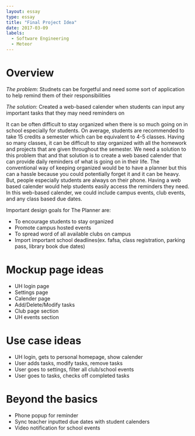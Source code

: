```yaml
---
layout: essay
type: essay
title: "Final Project Idea"
date: 2017-03-09
labels:
  - Software Engineering
  - Meteor
---
```


# Overview

*The problem*: Studnets can be forgetful and need some sort of application to help remind them of their responsibilities

*The solution*: Created a web-based calender when students can input any important tasks that they may need reminders on

It can be often difficult to stay organized when there is so much going on in school especially for students. On average, students are 
recommended to take 15 credits a semester which can be equivalent to 4-5 classes. Having so many classes, it can be difficult to 
stay organized with all the homework and projects that are given throughout the semester. We need a solution to this problem that and that
solution is to create a web based calender that can provide daily reminders of what is going on in their life. The conventional way 
of keeping organized would be to have a planner but this can a hassle because you could potentially forget it and it can be heavy. But, 
people especially students are always on their phone. Having a web based calender would help students easily access the reminders they need.
In this web-based calender, we could include campus events, club events, and any class based due dates.  

Important design goals for The Planner are:

- To encourage students to stay organized
- Promote campus hosted events
- To spread word of all available clubs on campus
- Import important school deadlines(ex. fafsa, class registration, parking pass, library book due dates)

# Mockup page ideas

- UH login page
- Settings page
- Calender page
- Add/Delete/Modify tasks
- Club page section
- UH events section

# Use case ideas

- UH login, gets to personal homepage, show calender
- User adds tasks, modify tasks, remove tasks
- User goes to settings, filter all club/school events
- User goes to tasks, checks off completed tasks


# Beyond the basics

- Phone popup for reminder
- Sync teacher inputted due dates with student calenders
- Video notification for school events
